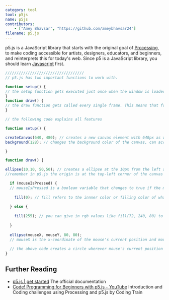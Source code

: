 ```yaml
---
category: tool
tool: p5js
name: p5js
contributors:
    - ["Amey Bhavsar", "https://github.com/ameybhavsar24"]
filename: p5.js
---
```

p5.js is a JavaScript library that starts with the original goal of [Processing](http://processing.org"), to make coding accessible for artists, designers, educators, and beginners, and reinterprets this for today's web.
Since p5 is a JavaScript library, you should learn [Javascript](https://learnxinyminutes.com/docs/javascript/) first.
```js
///////////////////////////////////
// p5.js has two important functions to work with.

function setup() {
// the setup function gets executed just once when the window is loaded
}
function draw() {
// the draw function gets called every single frame. This means that for a frameRate(30) it would get called 30 times per second.
}

// the following code explains all features

function setup() {

createCanvas(640, 480); // creates a new canvas element with 640px as width as 480px as height
background(128); // changes the background color of the canvas, can accept rgb values like background(100,200,20) else grayscale values like background(0) = black or background(255) = white

}

function draw() {

ellipse(10,10, 50,50); // creates a ellipse at the 10px from the left and 10px from the top with width adn height as 50 each, so its basically a cirle.
//remember in p5.js the origin is at the top-left corner of the canvas

  if (mouseIsPressed) { 
  // mouseIsPressed is a boolean variable that changes to true if the mouse buttton is pressed down at that instant
  
    fill(0); // fill refers to the innner color or filling color of whatever shape you are going to draw next
    
  } else {
  
    fill(255); // you can give in rgb values like fill(72, 240, 80) to get colors, else a single values determines the grayscale where fill(255) stands for #FFF(white) and fill(0) stands for #000(black)
    
  }
  
  ellipse(mouseX, mouseY, 80, 80);
  // mouseX is the x-coordinate of the mouse's current position and mouseY is the y-coordinate of the mouse's current position
  
  // the above code creates a circle wherever mouse's current position and fills it either black or white based on the mouseIsPressed
}

```
## Further Reading
* [p5.js | get started](http://p5js.org/get-started/) The official documentation
* [Code! Programming for Beginners with p5.js - YouTube](https://www.youtube.com/watch?v=yPWkPOfnGsw&vl=en) Introduction and Coding challenges using Processing and p5.js by Coding Train
